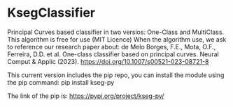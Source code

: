 # KsegClassifier
Principal Curves based classifier in two versios: One-Class and MultiClass.
This algorithm is free for use (MIT Licence)
When the algorithm use, we ask to reference our research paper about:
de Melo Borges, F.E., Mota, O.F., Ferreira, D.D. et al. One-class classifier based on principal curves. Neural Comput & Applic (2023). https://doi.org/10.1007/s00521-023-08721-8

This current version includes the pip repo, you can install the module using the pip command:
pip install kseg-py

The link of the pip is: https://pypi.org/project/kseg-py/


